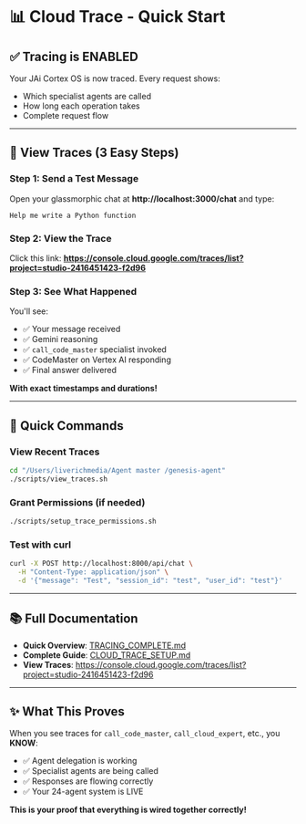 # 📊 Cloud Trace - Quick Start

## ✅ Tracing is ENABLED

Your JAi Cortex OS is now traced. Every request shows:
- Which specialist agents are called
- How long each operation takes
- Complete request flow

---

## 🚀 View Traces (3 Easy Steps)

### Step 1: Send a Test Message
Open your glassmorphic chat at **http://localhost:3000/chat** and type:
```
Help me write a Python function
```

### Step 2: View the Trace
Click this link:
**https://console.cloud.google.com/traces/list?project=studio-2416451423-f2d96**

### Step 3: See What Happened
You'll see:
- ✅ Your message received
- ✅ Gemini reasoning
- ✅ `call_code_master` specialist invoked
- ✅ CodeMaster on Vertex AI responding
- ✅ Final answer delivered

**With exact timestamps and durations!**

---

## 🔧 Quick Commands

### View Recent Traces
```bash
cd "/Users/liverichmedia/Agent master /genesis-agent"
./scripts/view_traces.sh
```

### Grant Permissions (if needed)
```bash
./scripts/setup_trace_permissions.sh
```

### Test with curl
```bash
curl -X POST http://localhost:8000/api/chat \
  -H "Content-Type: application/json" \
  -d '{"message": "Test", "session_id": "test", "user_id": "test"}'
```

---

## 📚 Full Documentation

- **Quick Overview**: [TRACING_COMPLETE.md](./TRACING_COMPLETE.md)
- **Complete Guide**: [CLOUD_TRACE_SETUP.md](./CLOUD_TRACE_SETUP.md)
- **View Traces**: https://console.cloud.google.com/traces/list?project=studio-2416451423-f2d96

---

## ✨ What This Proves

When you see traces for `call_code_master`, `call_cloud_expert`, etc., you **KNOW**:
- ✅ Agent delegation is working
- ✅ Specialist agents are being called
- ✅ Responses are flowing correctly
- ✅ Your 24-agent system is LIVE

**This is your proof that everything is wired together correctly!**

